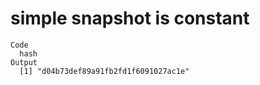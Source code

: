 # simple snapshot is constant

    Code
      hash
    Output
      [1] "d04b73def89a91fb2fd1f6091027ac1e"

